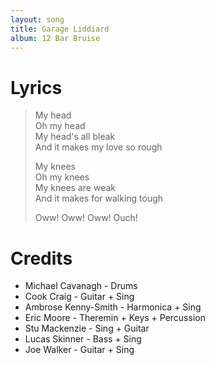 ```yaml
---
layout: song
title: Garage Liddiard
album: 12 Bar Bruise
---
```


# Lyrics

> My head   
> Oh my head   
> My head's all bleak   
> And it makes my love so rough   
>    
> My knees   
> Oh my knees   
> My knees are weak   
> And it makes for walking tough   
>    
> Oww! Oww! Oww! Ouch!   

# Credits

* Michael Cavanagh - Drums  
* Cook Craig - Guitar + Sing  
* Ambrose Kenny-Smith - Harmonica + Sing  
* Eric Moore - Theremin + Keys + Percussion  
* Stu Mackenzie - Sing + Guitar  
* Lucas Skinner - Bass + Sing  
* Joe Walker - Guitar + Sing  
